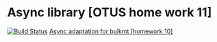 # Async library [OTUS home work 11]
[![Build Status](https://travis-ci.org/SergeiNA/async.svg?branch=master)](https://travis-ci.org/SergeiNA/async)
[Async adaptation for bulkmt [homework 10]](https://github.com/SergeiNA/bulkmt)


